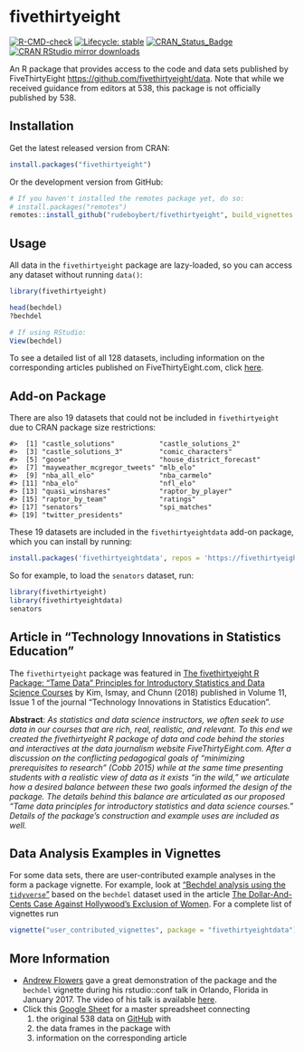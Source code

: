 
<!-- README.md is generated from README.Rmd. Please edit that file -->

# fivethirtyeight

<!-- badges: start -->

[![R-CMD-check](https://github.com/rudeboybert/fivethirtyeight/workflows/R-CMD-check/badge.svg)](https://github.com/rudeboybert/fivethirtyeight/actions)
[![Lifecycle:
stable](https://img.shields.io/badge/lifecycle-stable-brightgreen.svg)](https://www.tidyverse.org/lifecycle/#stable)
[![CRAN\_Status\_Badge](https://www.r-pkg.org/badges/version/fivethirtyeight)](https://cran.r-project.org/package=fivethirtyeight)
[![CRAN RStudio mirror
downloads](https://cranlogs.r-pkg.org/badges/fivethirtyeight)](https://www.r-pkg.org/pkg/fivethirtyeight)
<!-- badges: end -->

An R package that provides access to the code and data sets published by
FiveThirtyEight <https://github.com/fivethirtyeight/data>. Note that
while we received guidance from editors at 538, this package is not
officially published by 538.

## Installation

Get the latest released version from CRAN:

``` r
install.packages("fivethirtyeight")
```

Or the development version from GitHub:

``` r
# If you haven't installed the remotes package yet, do so:
# install.packages("remotes")
remotes::install_github("rudeboybert/fivethirtyeight", build_vignettes = TRUE)
```

## Usage

All data in the `fivethirtyeight` package are lazy-loaded, so you can
access any dataset without running `data()`:

``` r
library(fivethirtyeight)

head(bechdel)
?bechdel

# If using RStudio:
View(bechdel)
```

To see a detailed list of all 128 datasets, including information on the
corresponding articles published on FiveThirtyEight.com, click
[here](https://fivethirtyeight-r.netlify.com/articles/fivethirtyeight.html).

## Add-on Package

There are also 19 datasets that could not be included in
`fivethirtyeight` due to CRAN package size restrictions:

    #>  [1] "castle_solutions"           "castle_solutions_2"        
    #>  [3] "castle_solutions_3"         "comic_characters"          
    #>  [5] "goose"                      "house_district_forecast"   
    #>  [7] "mayweather_mcgregor_tweets" "mlb_elo"                   
    #>  [9] "nba_all_elo"                "nba_carmelo"               
    #> [11] "nba_elo"                    "nfl_elo"                   
    #> [13] "quasi_winshares"            "raptor_by_player"          
    #> [15] "raptor_by_team"             "ratings"                   
    #> [17] "senators"                   "spi_matches"               
    #> [19] "twitter_presidents"

These 19 datasets are included in the `fivethirtyeightdata` add-on
package, which you can install by running:

``` r
install.packages('fivethirtyeightdata', repos = 'https://fivethirtyeightdata.github.io/drat/', type = 'source')
```

So for example, to load the `senators` dataset, run:

``` r
library(fivethirtyeight)
library(fivethirtyeightdata)
senators
```

## Article in “Technology Innovations in Statistics Education”

The `fivethirtyeight` package was featured in [The fivethirtyeight R
Package: “Tame Data” Principles for Introductory Statistics and Data
Science Courses](https://escholarship.org/uc/item/0rx1231m) by Kim,
Ismay, and Chunn (2018) published in Volume 11, Issue 1 of the journal
“Technology Innovations in Statistics Education”.

**Abstract**: *As statistics and data science instructors, we often seek
to use data in our courses that are rich, real, realistic, and relevant.
To this end we created the fivethirtyeight R package of data and code
behind the stories and interactives at the data journalism website
FiveThirtyEight.com. After a discussion on the conflicting pedagogical
goals of “minimizing prerequisites to research” (Cobb 2015) while at the
same time presenting students with a realistic view of data as it exists
“in the wild,” we articulate how a desired balance between these two
goals informed the design of the package. The details behind this
balance are articulated as our proposed “Tame data principles for
introductory statistics and data science courses.” Details of the
package’s construction and example uses are included as well.*

## Data Analysis Examples in Vignettes

For some data sets, there are user-contributed example analyses in the
form a package vignette. For example, look at [“Bechdel analysis using
the
`tidyverse`”](https://fivethirtyeightdata.github.io/fivethirtyeightdata/articles/bechdel.html)
based on the `bechdel` dataset used in the article [The Dollar-And-Cents
Case Against Hollywood’s Exclusion of
Women](https://fivethirtyeight.com/features/the-dollar-and-cents-case-against-hollywoods-exclusion-of-women).
For a complete list of vignettes run

``` r
vignette("user_contributed_vignettes", package = "fivethirtyeightdata")
```

## More Information

  - [Andrew
    Flowers](https://www.linkedin.com/in/andrew-flowers-1319934/) gave a
    great demonstration of the package and the `bechdel` vignette during
    his rstudio::conf talk in Orlando, Florida in January 2017. The
    video of his talk is available
    [here](https://rstudio.com/resources/rstudioconf-2017/finding-and-telling-stories-with-r/).
  - Click this [Google
    Sheet](https://docs.google.com/spreadsheets/d/1IMWAHNPIDzplafWW6AGnGyHmB1BMjohEw_V5HmT70Gs/edit#gid=840984416)
    for a master spreadsheet connecting
    1.  the original 538 data on
        [GitHub](https://github.com/fivethirtyeight/data) with
    2.  the data frames in the package with
    3.  information on the corresponding article
